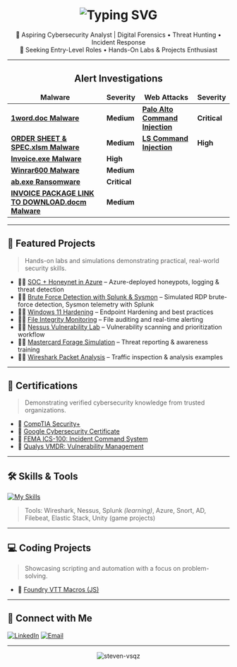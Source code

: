 <h1 align="center">
  <img src="https://readme-typing-svg.herokuapp.com/?font=Righteous&size=35&center=true&vCenter=true&width=500&height=70&duration=3500&lines=Hi+There!+👋;+I'm+Steven+Vasquez!" alt="Typing SVG" />
</h1>

<p align="center">
  🚀 Aspiring Cybersecurity Analyst | Digital Forensics • Threat Hunting • Incident Response  
  <br>
  🎯 Seeking Entry-Level Roles • Hands-On Labs & Projects Enthusiast
</p>

---

<h2 align="center">Alert Investigations</h2>
<table>
  <thead align="center">
    <tr border: none;>
      <td><b>Malware</b></td>
	  <td><b>Severity</b></td>
      <td><b>Web Attacks</b></td>
	  <td><b>Severity</b></td>
     </tr>
  </thead>
  <tbody>
    <tr>
	  <td><a href="https://github.com/Steven-Vsqz/Emotet_Malware_Detected"><b>1word.doc Malware</b></a></td>
	  <td><b>Medium</b></td>
	  <td><a href="https://github.com/Steven-Vsqz/Palo_Alto_Command_Injection"><b>Palo Alto Command Injection</b></a></td>
	  <td><b>Critical</b></td>
    </tr>
	<tr>
      <td><a href="https://github.com/Steven-Vsqz/Suspicious_Xls_Malware"><b>ORDER SHEET & SPEC.xlsm Malware</b></a></td>
	  <td><b>Medium</b></td>
	  <td><a href="https://github.com/Steven-Vsqz/LS_Command"><b>LS Command Injection</b></a></td>
	  <td><b>High</b></td>
    </tr>
    <tr>
      <td><a href="https://github.com/Steven-Vsqz/Malware_Detected-Invoice.exe-"><b>Invoice.exe Malware</b></a></td>
	  <td><b>High</b></td>
    </tr>
    <tr>
      <td><a href="https://github.com/Steven-Vsqz/Malware_Detected_winrar600"><b>Winrar600 Malware</b></a></td>
	  <td><b>Medium</b></td>
    </tr>
    <tr>
      <td><a href="https://github.com/Steven-Vsqz/Ransomware_Detected"><b>ab.exe Ransomware</b></a></td>
	  <td><b>Critical</b></td>
    </tr>
    <tr>
      <td><a href="https://github.com/Steven-Vsqz/-Malicious_File_Script_Download"><b>INVOICE PACKAGE LINK TO DOWNLOAD.docm Malware</b></a></td>
	  <td><b>Medium</b></td>
    </tr>
  </tbody>
</table>


---

## 📂 Featured Projects

> Hands-on labs and simulations demonstrating practical, real-world security skills.

- 👨‍💻 [SOC + Honeynet in Azure](https://github.com/Steven-Vsqz/HoneypotHomeLab) – Azure-deployed honeypots, logging & threat detection
- 🧑‍💻 [Brute Force Detection with Splunk & Sysmon](https://github.com/Steven-Vsqz/Brute-Force-Detection-Lab) – Simulated RDP brute-force detection, Sysmon telemetry with Splunk
- 🧑‍💻 [Windows 11 Hardening](https://github.com/Steven-Vsqz/Windows-11-Hardening-Project/tree/main) – Endpoint Hardening and best practices 
- 👨‍💻 [File Integrity Monitoring](https://github.com/Steven-Vsqz/File-Integrity-Monitoring-Lab/tree/main) – File auditing and real-time alerting
- 👨‍💻 [Nessus Vulnerability Lab](https://github.com/Steven-Vsqz/Nessus-Vulnerability-Project) – Vulnerability scanning and prioritization workflow
- 👨‍💻 [Mastercard Forage Simulation](https://github.com/Steven-Vsqz/Forage-Mastercard-Cybersecurity/tree/main) – Threat reporting & awareness training
- 👨‍💻 [Wireshark Packet Analysis](https://github.com/Steven-Vsqz/Wireshark_Projects/tree/main) – Traffic inspection & analysis examples

---

## 🏅 Certifications

> Demonstrating verified cybersecurity knowledge from trusted organizations.

- 📜 [CompTIA Security+](https://github.com/Steven-Vsqz/CompTIA-Security-/tree/main)
- 📜 [Google Cybersecurity Certificate](https://github.com/Steven-Vsqz/GoogleCybersecrityCertificate)
- 📜 [FEMA ICS-100: Incident Command System](https://github.com/Steven-Vsqz/ICS-100_Cert/tree/main)
- 📜 [Qualys VMDR: Vulnerability Management](https://github.com/Steven-Vsqz/QualysVMDRCertificate/tree/main)

---

## 🛠️ Skills & Tools

[![My Skills](https://skillicons.dev/icons?i=cs,css,html,js,kali,linux,powershell,py,windows)](https://skillicons.dev)

> Tools: Wireshark, Nessus, Splunk *(learning)*, Azure, Snort, AD, Filebeat, Elastic Stack, Unity (game projects)

---

## 💻 Coding Projects

> Showcasing scripting and automation with a focus on problem-solving.

- 🔧 [Foundry VTT Macros (JS)](https://github.com/Steven-Vsqz/Foundry_VTT_Macro_Scripts)

---

## 🤝 Connect with Me

[![LinkedIn](https://img.shields.io/badge/LinkedIn-blue?style=for-the-badge&logo=linkedin&logoColor=white)](www.linkedin.com/in/steven-vsqz)
[![Email](https://img.shields.io/badge/Email-Send_Message-red?style=for-the-badge&logo=gmail&logoColor=white)](mailto:sv71291@gmail.com)

---

<p align="center">
  <img src="https://komarev.com/ghpvc/?username=steven-vsqz&label=Profile%20views&color=0e75b6&style=flat" alt="steven-vsqz" />
</p>
